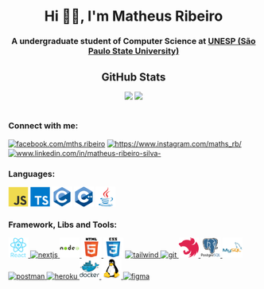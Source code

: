 <!--
**MatheusRibeiroS/MatheusRibeiroS** is a ✨ _special_ ✨ repository because its `README.md` (this file) appears on your GitHub profile.

Here are some ideas to get you started:

- 🔭 I’m currently working on ...
- 🌱 I’m currently learning ...
- 👯 I’m looking to collaborate on ...
- 🤔 I’m looking for help with ...
- 💬 Ask me about ...
- 📫 How to reach me: ...
- 😄 Pronouns: ...
- ⚡ Fun fact: ...
-->
<div>
<h1 align="center"> Hi 👋🏾, I'm Matheus Ribeiro </h1>
<h3 align="center">A undergraduate student of Computer Science at <a href="https://www.international.unesp.br/" target="__blank">UNESP (São Paulo State University)</a>
</h3>
 </div>
 
<h2 align="center"> GitHub Stats </h2>

<div align="center">
    <img height="165em"
      src="https://github-readme-stats.vercel.app/api?username=MatheusRibeiroS&show_icons=true&theme=algolia&count_private=true" />
    <img height="165em"
      src="https://github-readme-stats.vercel.app/api/top-langs/?username=MatheusRibeiroS&layout=compact&hide=scss&theme=algolia" />
</div>

<h1 align="center"></h1>


<h3 align="left">Connect with me:</h3>
<p align="left">
  <a href="https://fb.com/mths.ribeiro/" target="blank"><img align="center" src="https://raw.githubusercontent.com/rahuldkjain/github-profile-readme-generator/master/src/images/icons/Social/facebook.svg" alt="facebook.com/mths.ribeiro" height="30" width="40" /></a> <a href="https://instagram.com/maths_rb/" target="blank"><img align="center" src="https://raw.githubusercontent.com/rahuldkjain/github-profile-readme-generator/master/src/images/icons/Social/instagram.svg" alt="https://www.instagram.com/maths_rb/" height="30" width="40" /></a> <a href="https://linkedin.com/in/matheus-ribeiros/" target="blank"><img align="center"
      src="https://raw.githubusercontent.com/rahuldkjain/github-profile-readme-generator/master/src/images/icons/Social/linked-in-alt.svg"
      alt="www.linkedin.com/in/matheus-ribeiro-silva-" height="30" width="40" /></a> 
</p>

<h3 align="left">Languages:</h3>
<div>
 <a href="https://developer.mozilla.org/en-US/docs/Web/JavaScript" target="_blank" rel="noreferrer"><img
   src="https://raw.githubusercontent.com/devicons/devicon/master/icons/javascript/javascript-original.svg"
   alt="javascript" width="40" height="40" /></a>
 <a href="https://www.typescriptlang.org/" target="_blank" rel="noreferrer"><img src="https://raw.githubusercontent.com/devicons/devicon/master/icons/typescript/typescript-original.svg" alt="typescript" width="40" height="40"/></a>
 <a href="https://www.cprogramming.com/" target="_blank"> <img
   src="https://raw.githubusercontent.com/devicons/devicon/master/icons/c/c-original.svg" alt="c" width="40" height="40" /></a>
 <a href="https://www.w3schools.com/cpp/" target="_blank"> <img
     src="https://raw.githubusercontent.com/devicons/devicon/master/icons/cplusplus/cplusplus-original.svg"
     alt="cplusplus" width="40" height="40" /></a>
  <a href="https://www.java.com" target="_blank" rel="noreferrer"><img src="https://raw.githubusercontent.com/devicons/devicon/master/icons/java/java-original.svg" alt="java" width="40" height="40"/></a>
</div>

<h3 align="left">Framework, Libs and Tools:</h3>

<div>
    <a href="https://reactjs.org/" target="_blank" rel="noreferrer"> <img src="https://raw.githubusercontent.com/devicons/devicon/master/icons/react/react-original-wordmark.svg" alt="react" width="40" height="40"/> </a> 
 <a href="https://nextjs.org/" target="_blank" rel="noreferrer"> <img src="https://cdn.worldvectorlogo.com/logos/nextjs-2.svg" alt="nextjs" width="40" height="40"/> </a>  <a href="https://nodejs.org" target="_blank" rel="noreferrer"> <img src="https://raw.githubusercontent.com/devicons/devicon/master/icons/nodejs/nodejs-original-wordmark.svg" alt="nodejs" width="40" height="40"/> </a> <a href="https://www.w3.org/html/" target="_blank"> <img
      src="https://raw.githubusercontent.com/devicons/devicon/master/icons/html5/html5-original-wordmark.svg"
      alt="html5" width="40" height="40" /> <a href="https://www.w3schools.com/css/" target="_blank"> <img
        src="https://raw.githubusercontent.com/devicons/devicon/master/icons/css3/css3-original-wordmark.svg" alt="css3"
        width="40" height="40" /></a> <a href="https://tailwindcss.com/" target="_blank" rel="noreferrer"> <img src="https://www.vectorlogo.zone/logos/tailwindcss/tailwindcss-icon.svg" alt="tailwind" width="40" height="40"/> </a> <a
        href="https://git-scm.com/" target="_blank"> <img
          src="https://www.vectorlogo.zone/logos/git-scm/git-scm-icon.svg" alt="git" width="40" height="40" /> </a> <a href="https://nestjs.com/" target="_blank" rel="noreferrer"> <img src="https://raw.githubusercontent.com/devicons/devicon/master/icons/nestjs/nestjs-plain.svg" alt="nestjs" width="40" height="40"/> </a> <a href="https://www.postgresql.org" target="_blank" rel="noreferrer"> <img src="https://raw.githubusercontent.com/devicons/devicon/master/icons/postgresql/postgresql-original-wordmark.svg" alt="postgresql" width="40" height="40"/> </a> <a href="https://www.mysql.com/" target="_blank"> <img src="https://raw.githubusercontent.com/devicons/devicon/master/icons/mysql/mysql-original-wordmark.svg" alt="mysql" width="40" height="40"/> </a> <a href="https://postman.com" target="_blank" rel="noreferrer"> <img src="https://www.vectorlogo.zone/logos/getpostman/getpostman-icon.svg" alt="postman" width="40" height="40"/> </a> <a href="https://heroku.com" target="_blank" rel="noreferrer"> <img src="https://www.vectorlogo.zone/logos/heroku/heroku-icon.svg" alt="heroku" width="40" height="40"/> </a> <a href="https://www.docker.com/" target="_blank" rel="noreferrer"> <img src="https://raw.githubusercontent.com/devicons/devicon/master/icons/docker/docker-original-wordmark.svg" alt="docker" width="40" height="40"/> </a> <a href="https://www.linux.org/" target="_blank"> <img src="https://raw.githubusercontent.com/devicons/devicon/master/icons/linux/linux-original.svg" alt="linux" width="40" height="40"/> </a> <a href="https://www.figma.com/" target="_blank"> <img src="https://www.vectorlogo.zone/logos/figma/figma-icon.svg" alt="figma" width="40" height="40"/> </a>
 </a>
</div>
